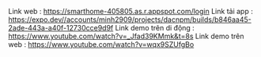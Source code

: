 Link web : https://smarthome-405805.as.r.appspot.com/login
Link tải app : https://expo.dev//accounts/minh2909/projects/dacnpm/builds/b846aa45-2ade-443a-a40f-12730cce9d9f
Link demo trên di động : https://www.youtube.com/watch?v=_Jfad39KMmk&t=8s
Link demo trên web : https://www.youtube.com/watch?v=wqx9SZUfgBo
